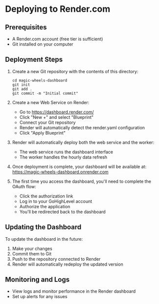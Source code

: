 # Deploying to Render.com

## Prerequisites
- A Render.com account (free tier is sufficient)
- Git installed on your computer

## Deployment Steps

1. Create a new Git repository with the contents of this directory:
   ```
   cd magic-wheels-dashboard
   git init
   git add .
   git commit -m "Initial commit"
   ```

2. Create a new Web Service on Render:
   - Go to https://dashboard.render.com/
   - Click "New +" and select "Blueprint"
   - Connect your Git repository
   - Render will automatically detect the render.yaml configuration
   - Click "Apply Blueprint"

3. Render will automatically deploy both the web service and the worker:
   - The web service runs the dashboard interface
   - The worker handles the hourly data refresh

4. Once deployment is complete, your dashboard will be available at:
   https://magic-wheels-dashboard.onrender.com

5. The first time you access the dashboard, you'll need to complete the OAuth flow:
   - Click the authorization link
   - Log in to your GoHighLevel account
   - Authorize the application
   - You'll be redirected back to the dashboard

## Updating the Dashboard

To update the dashboard in the future:
1. Make your changes
2. Commit them to Git
3. Push to the repository connected to Render
4. Render will automatically redeploy the updated version

## Monitoring and Logs

- View logs and monitor performance in the Render dashboard
- Set up alerts for any issues
